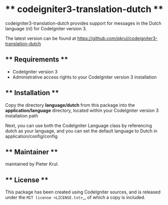 ** codeigniter3-translation-dutch **
====================================

codeigniter3-translation-dutch provides support for messages in the Dutch
language (nl) for CodeIgniter version 3.

The latest version can be found at 
https://github.com/pkrul/codeigniter3-translation-dutch

** Requirements **
------------------

- CodeIgniter version 3
- Administrative access rights to your CodeIgniter version 3 installation

** Installation **
------------------

Copy the directory **language/dutch** from this package into the 
**application/language** directory, located within your CodeIgniter version 3 installation path

Next, you can use both the CodeIgniter Language class by referencing dutch
as your language, and you can set the default language to Dutch in
application/config/config

** Maintainer **
----------------

maintained by Pieter Krul.

** License **
-------------

This package has been created using CodeIgniter sources, and is released
under the `MIT license <LICENSE.txt>`_, of which a copy is included.



